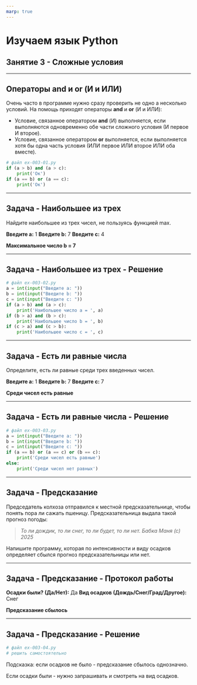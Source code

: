 ```yaml
---
marp: true
---
```


<style>
.columns {
  display: flex;
  gap: 50px;
  align-items: center;
}
.columns img {
  max-width: 40%;
  height: auto;
}
.columns .text {
  flex: 1;
}
</style>


# Изучаем язык Python
## Занятие 3 - Сложные условия


---

## Операторы **and** и **or** (И и ИЛИ)

Очень часто в программе нужно сразу проверить не одно а несколько условий. 
На помощь приходят операторы **and** и **or** (И и ИЛИ):
- Условие, связанное оператором **and** (И) выполняется, если выполняются одновременно обе части сложного условия (И первое И второе). 
- Условие, связанное оператором **or** выполняется, если выполняется хотя бы одна часть условия (ИЛИ первое ИЛИ второе ИЛИ оба вместе).

```python
# файл ex-003-01.py
if (a > b) and (a > c):
    print('Ок')
if (a == b) or (a == c):
    print('Ок')
```

---

## Задача - Наибольшее из трех

Найдите наибольшее из трех чисел, не пользуясь функцией max.

**Введите a:** 1
**Введите b:** 7
**Введите c:** 4

**Максимальное число b = 7**

---

## Задача - Наибольшее из трех - Решение


```python
# файл ex-003-02.py
a = int(input("Введите a: "))
b = int(input("Введите b: "))
c = int(input("Введите c: "))
if (a > b) and (a > c):
    print('Наибольшее число а = ', a)
if (b > a) and (b > c):
    print('Наибольшее число b = ', b)
if (c > a) and (c > b):
    print('Наибольшее число c = ', c)
```

---

## Задача - Есть ли равные числа

Определите, есть ли равные среди трех введенных чисел.

**Введите a:** 1
**Введите b:** 7
**Введите c:** 7

**Среди чисел есть равные**

---

## Задача - Есть ли равные числа - Решение

```python
# файл ex-003-03.py
a = int(input("Введите a: "))
b = int(input("Введите b: "))
c = int(input("Введите c: "))
if (a == b) or (a == c) or (b == c):
    print('Среди чисел есть равные')
else:
    print('Среди чисел нет равных')
```
---

## Задача - Предсказание

Председатель колхоза отправился к местной предсказательнице, чтобы понять
пора ли сажать пшеницу. Предсказательница выдала такой прогноз погоды:

>*То ли дождик, то ли снег, то ли будет, то ли нет.* 
>*Бабка Маня (с) 2025* 

Напишите программу, которая по интенсивности и виду осадков определяет сбылся прогноз предсказательницы или нет.

---

## Задача - Предсказание - Протокол работы

**Осадки были? (Да/Нет):** Да 
**Вид осадков (Дождь/Снег/Град/Другое):** Снег 

**Предсказание сбылось**

---

## Задача - Предсказание - Решение

```python
# файл ex-003-04.py
# решить самостоятельно
```

Подсказка: если осадков не было - предсказание сбылось однозначно.

Если осадки были - нужно запрашивать и смотреть на вид осадков.




